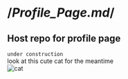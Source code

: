 # /*Profile_Page.md*/
## Host repo for profile page
`under construction`  
look at this cute cat for the meantime  
![cat](https://avatars.githubusercontent.com/u/80444139?v=4)